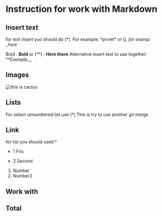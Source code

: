# Instruction for work with Markdown

## Insert text

for text insert yuo should do (*). For example: *privet\*
or (_), for examp: \_here_

Bold : **Bold**
or (**) : **Here there**
Alternative insert text to use together:
**_Exemple_\_\_

## Images

![this is cactus](cuctus.jpg)

## Lists

For select unnumbered list use (\*)
This is try to use another git merge

## Link

for list you should used \*

- 1 Firs

- 2 Second

1. Number
2. Number2

## Work with

## Total
